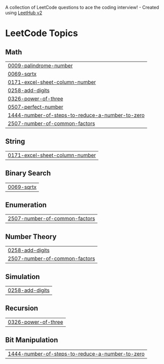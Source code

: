 A collection of LeetCode questions to ace the coding interview! - Created using [LeetHub v2](https://github.com/arunbhardwaj/LeetHub-2.0)
<!---LeetCode Topics Start-->
# LeetCode Topics
## Math
|  |
| ------- |
| [0009-palindrome-number](https://github.com/shruthireddy-1505/september_2025/tree/master/0009-palindrome-number) |
| [0069-sqrtx](https://github.com/shruthireddy-1505/september_2025/tree/master/0069-sqrtx) |
| [0171-excel-sheet-column-number](https://github.com/shruthireddy-1505/september_2025/tree/master/0171-excel-sheet-column-number) |
| [0258-add-digits](https://github.com/shruthireddy-1505/september_2025/tree/master/0258-add-digits) |
| [0326-power-of-three](https://github.com/shruthireddy-1505/september_2025/tree/master/0326-power-of-three) |
| [0507-perfect-number](https://github.com/shruthireddy-1505/september_2025/tree/master/0507-perfect-number) |
| [1444-number-of-steps-to-reduce-a-number-to-zero](https://github.com/shruthireddy-1505/september_2025/tree/master/1444-number-of-steps-to-reduce-a-number-to-zero) |
| [2507-number-of-common-factors](https://github.com/shruthireddy-1505/september_2025/tree/master/2507-number-of-common-factors) |
## String
|  |
| ------- |
| [0171-excel-sheet-column-number](https://github.com/shruthireddy-1505/september_2025/tree/master/0171-excel-sheet-column-number) |
## Binary Search
|  |
| ------- |
| [0069-sqrtx](https://github.com/shruthireddy-1505/september_2025/tree/master/0069-sqrtx) |
## Enumeration
|  |
| ------- |
| [2507-number-of-common-factors](https://github.com/shruthireddy-1505/september_2025/tree/master/2507-number-of-common-factors) |
## Number Theory
|  |
| ------- |
| [0258-add-digits](https://github.com/shruthireddy-1505/september_2025/tree/master/0258-add-digits) |
| [2507-number-of-common-factors](https://github.com/shruthireddy-1505/september_2025/tree/master/2507-number-of-common-factors) |
## Simulation
|  |
| ------- |
| [0258-add-digits](https://github.com/shruthireddy-1505/september_2025/tree/master/0258-add-digits) |
## Recursion
|  |
| ------- |
| [0326-power-of-three](https://github.com/shruthireddy-1505/september_2025/tree/master/0326-power-of-three) |
## Bit Manipulation
|  |
| ------- |
| [1444-number-of-steps-to-reduce-a-number-to-zero](https://github.com/shruthireddy-1505/september_2025/tree/master/1444-number-of-steps-to-reduce-a-number-to-zero) |
<!---LeetCode Topics End-->